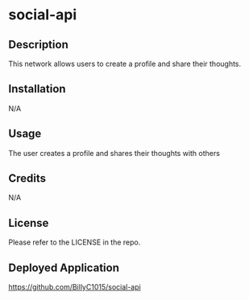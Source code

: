 # social-api

## Description

This network allows users to create a profile and share their thoughts.

## Installation

N/A

## Usage
The user creates a profile and shares their thoughts with others

## Credits
N/A
## License

Please refer to the LICENSE in the repo.

## Deployed Application
https://github.com/BillyC1015/social-api